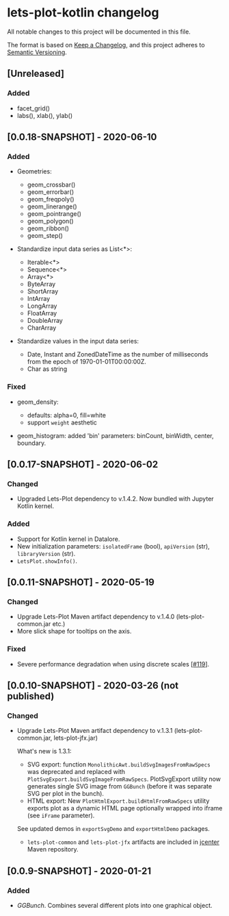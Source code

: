 # lets-plot-kotlin changelog

All notable changes to this project will be documented in this file.

The format is based on [Keep a Changelog](https://keepachangelog.com/en/1.0.0/),
and this project adheres to [Semantic Versioning](https://semver.org/spec/v2.0.0.html).

## [Unreleased]
### Added
 - facet_grid() 
 - labs(), xlab(), ylab()

## [0.0.18-SNAPSHOT] - 2020-06-10
### Added
 - Geometries:
    - geom_crossbar()
    - geom_errorbar()
    - geom_freqpoly()
    - geom_linerange()
    - geom_pointrange()
    - geom_polygon()
    - geom_ribbon()
    - geom_step()    
    
 - Standardize input data series as List<*>:
    - Iterable<*>
    - Sequence<*>
    - Array<*>
    - ByteArray
    - ShortArray
    - IntArray
    - LongArray
    - FloatArray
    - DoubleArray
    - CharArray
 
 - Standardize values in the input data series:
    - Date, Instant and ZonedDateTime as the number of milliseconds from the epoch of 1970-01-01T00:00:00Z.
    - Char as string

### Fixed
 - geom_density: 
    - defaults: alpha=0, fill=white
    - support `weight` aesthetic

 - geom_histogram: added 'bin' parameters: binCount, binWidth, center, boundary.

## [0.0.17-SNAPSHOT] - 2020-06-02
### Changed
 - Upgraded Lets-Plot dependency to v.1.4.2. Now bundled with Jupyter Kotlin kernel. 

### Added
 - Support for Kotlin kernel in Datalore.
 - New initialization parameters: `isolatedFrame` (bool), `apiVersion` (str), `libraryVersion` (str).
 - `LetsPlot.showInfo()`.
 

## [0.0.11-SNAPSHOT] - 2020-05-19
### Changed
 - Upgrade Lets-Plot Maven artifact dependency to v.1.4.0 (lets-plot-common.jar etc.)
 - More slick shape for tooltips on the axis.

### Fixed
 - Severe performance degradation when using discrete scales [[#119](https://github.com/JetBrains/lets-plot/issues/119)].


## [0.0.10-SNAPSHOT] - 2020-03-26 (not published)
### Changed
- Upgrade Lets-Plot Maven artifact dependency to v.1.3.1 (lets-plot-common.jar, lets-plot-jfx.jar)
  
  What's new is 1.3.1:
    - SVG export: function `MonolithicAwt.buildSvgImagesFromRawSpecs` was deprecated and replaced with  
    `PlotSvgExport.buildSvgImageFromRawSpecs`. PlotSvgExport utility now generates single SVG image from `GGBunch` 
    (before it was separate SVG per plot in the bunch).
    - HTML export: New `PlotHtmlExport.buildHtmlFromRawSpecs` utility exports plot as a dynamic HTML page optionally
      wrapped into iframe (see `iFrame` parameter). 
    
    See updated demos in `exportSvgDemo` and `exportHtmlDemo` packages.  
    
    - `lets-plot-common` and `lets-plot-jfx` artifacts are included in [jcenter](https://bintray.com/bintray/jcenter) Maven repository.


## [0.0.9-SNAPSHOT] - 2020-01-21
### Added
- *GGBunch*. Combines several different plots into one graphical object.
